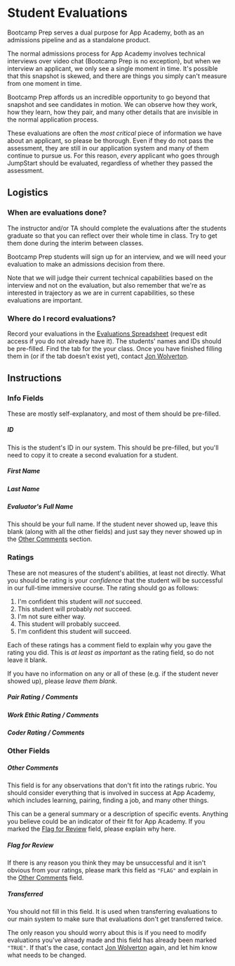 # Student Evaluations

Bootcamp Prep serves a dual purpose for App Academy, both as an
admissions pipeline and as a standalone product.

The normal admissions process for App Academy involves technical
interviews over video chat (Bootcamp Prep is no exception), but when we
interview an applicant, we only see a single moment in time. It's
possible that this snapshot is skewed, and there are things you simply
can't measure from one moment in time.

Bootcamp Prep affords us an incredible opportunity to go beyond that
snapshot and see candidates in motion. We can observe how they work, how
they learn, how they pair, and many other details that are invisible in
the normal application process.

These evaluations are often the _most critical_ piece of information we
have about an applicant, so please be thorough. Even if they do not pass
the assessment, they are still in our application system and many of
them continue to pursue us. For this reason, _every_ applicant who goes
through JumpStart should be evaluated, regardless of whether they passed
the assessment.

## Logistics

### When are evaluations done?

The instructor and/or TA should complete the evaluations after the
students graduate so that you can reflect over their whole time in
class. Try to get them done during the interim between classes.

Bootcamp Prep students will sign up for an interview, and we will need
your evaluation to make an admissions decision from there.

Note that we will judge their current technical capabilities based on
the interview and not on the evaluation, but also remember that we're as
interested in trajectory as we are in current capabilities, so these
evaluations are important.

### Where do I record evaluations?

Record your evaluations in the [Evaluations
Spreadsheet][evaluations-spreadsheet] (request edit access if you do not
already have it). The students' names and IDs should be pre-filled. Find
the tab for the your class. Once you have finished filling them in (or
if the tab doesn't exist yet), contact [Jon Wolverton][jon-mail].

[evaluations-spreadsheet]: https://docs.google.com/spreadsheets/d/1H0t13ywXN9GJ9RE1OOvSA-KYdIIPWb4BuJTQ21LqqIY/edit
[jon-mail]: mailto:jwolverton@appacademy.io

## Instructions

### Info Fields

These are mostly self-explanatory, and most of them should be
pre-filled.

##### ID

This is the student's ID in our system. This should be pre-filled, but
you'll need to copy it to create a second evaluation for a student.

##### First Name

##### Last Name

##### Evaluator's Full Name

This should be your full name. If the student never showed up, leave
this blank (along with all the other fields) and just say they never
showed up in the [Other Comments](#other-comments) section.

### Ratings

These are not measures of the student's abilities, at least not
directly. What you should be rating is your _confidence_ that the
student will be successful in our full-time immersive course. The rating
should go as follows:

1. I'm confident this student will _not_ succeed.
2. This student will probably _not_ succeed.
3. I'm not sure either way.
4. This student will probably succeed.
5. I'm confident this student will succeed.

Each of these ratings has a comment field to explain why you gave the
rating you did. This is _at least as important_ as the rating field, so
do not leave it blank.

If you have no information on any or all of these (e.g. if the student
never showed up), please _leave them blank_.

##### Pair Rating / Comments
##### Work Ethic Rating / Comments
##### Coder Rating / Comments

### Other Fields

##### Other Comments

This field is for any observations that don't fit into the ratings
rubric. You should consider everything that is involved in success at
App Academy, which includes learning, pairing, finding a job, and many
other things.

This can be a general summary or a description of specific events.
Anything you believe could be an indicator of their fit for App Academy.
If you marked the [Flag for Review](#flag-for-review) field, please
explain why here.

##### Flag for Review

If there is any reason you think they may be unsuccessful and it isn't
obvious from your ratings, please mark this field as `"FLAG"` and
explain in the [Other Comments](#other-comments) field.

##### Transferred

You should not fill in this field. It is used when transferring
evaluations to our main system to make sure that evaluations don't get
transferred twice.

The only reason you should worry about this is if you need to modify
evaluations you've already made and this field has already been marked
`"TRUE"`. If that's the case, contact [Jon Wolverton][jon-mail] again,
and let him know what needs to be changed.
